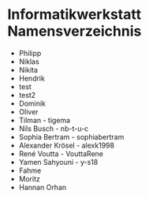# Informatikwerkstatt Namensverzeichnis

* Philipp
* Niklas
* Nikita
* Hendrik
* test
* test2
* Dominik
* Oliver
* Tilman - tigema
* Nils Busch - nb-t-u-c
* Sophia Bertram - sophiabertram
* Alexander Krösel - alexk1998
* René Voutta - VouttaRene
* Yamen Sahyouni - y-s18
* Fahme 
* Moritz
* Hannan Orhan 

